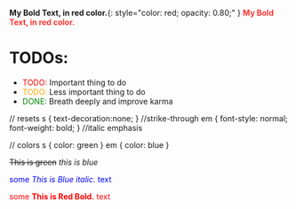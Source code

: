 **My Bold Text, in red color.**{: style="color: red; opacity: 0.80;" }
<strong style="color: red; opacity: 0.80;">My Bold Text, in red color.</strong>

<style>
r { color: Red }
o { color: Orange }
g { color: Green }
</style>

# TODOs:

- <r>TODO:</r> Important thing to do
- <o>TODO:</o> Less important thing to do
- <g>DONE:</g> Breath deeply and improve karma

// resets
s { text-decoration:none; } //strike-through
em { font-style: normal; font-weight: bold; } //italic emphasis


// colors
s { color: green }
em { color: blue }

~~This is green~~
_this is blue_

<span style="color:blue">some *This is Blue italic.* text</span>

<span style="color:red">some **This is Red Bold.** text</span>
